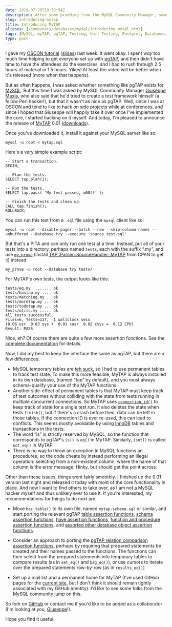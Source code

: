 ```yaml
--- 
date: 2010-07-28T19:38:54Z
description: After some prodding from the MySQL Community Manager, some OSCON hacking yields tangible results.
slug: introducing-mytap
title: Introducing MyTAP
aliases: [/computers/databases/mysql/introducing_mysql.html]
tags: [MySQL, myTAP, pgTAP, Testing, Unit Testing, Postgres, Databases, Test-Driven Database Development, Test-Driven Database Design]
type: post
---
```


I gave my [OSCON tutorial] ([slides]) last week. It went okay. I spent *way* too
much time helping to get everyone set up with [pgTAP], and then didn't have time
to have the attendees do the exercises, and I had to rush through 2.5 hours of
material in 1.5 hours. Yikes! At least the video will be better when it's
released (more when that happens).

But as often happens, I was asked whether something like pgTAP exists for
[MySQL]. But this time I was asked by MySQL Community Manager [Giuseppe Maxia],
who also said that he'd tried to create a test framework himself (a fellow Perl
hacker!), but that it wasn't as nice as pgTAP. Well, since I was at OSCON and
tend to like to hack on side projects while at conferences, and since I hoped
that Giuseppe will happily take it over once I've implemented the core, I
started hacking on it myself. And today, I'm pleased to announce the release of
[MyTAP] 0.01 ([downloads]).

Once you've downloaded it, install it against your MySQL server like so:

    mysql -u root < mytap.sql

Here's a very simple example script:

``` mysql
-- Start a transaction.
BEGIN;

-- Plan the tests.
SELECT tap.plan(1);

-- Run the tests.
SELECT tap.pass( 'My test passed, w00t!' );

-- Finish the tests and clean up.
CALL tap.finish();
ROLLBACK;
```

You can run this test from a `.sql` file using the `mysql` client like so:

    mysql -u root --disable-pager --batch --raw --skip-column-names --unbuffered --database try --execute 'source test.sql'

But that's a PITA and can only run one test at a time. Instead, put all of your
tests into a directory, perhaps named `tests`, each with the suffix “.my”, and
use [`my_prove`] (install [TAP::Parser::SourceHandler::MyTAP] from CPAN to get
it) instead:

    my_prove -u root --database try tests/

For MyTAP's own tests, the output looks like this:

    tests/eq.my ........ ok
    tests/hastap.my .... ok
    tests/matching.my .. ok
    tests/moretap.my ... ok
    tests/todotap.my ... ok
    tests/utils.my ..... ok
    All tests successful.
    Files=6, Tests=137,  1 wallclock secs
    (0.06 usr  0.03 sys +  0.01 cusr  0.02 csys =  0.12 CPU)
    Result: PASS

Nice, eh? Of course there are quite a few more assertion functions. See the
[complete documentation] for details.

Now, I did my best to keep the interface the same as pgTAP, but there are a few
differences:

-   MySQL temporary tables are [teh suck], so I had to use permanent tables to
    track test state. To make this more feasible, MyTAP is always installed in
    its own database, (named “tap” by default), and you must always
    schema-qualify your use of the MyTAP functions.
-   Another side-effect of permanent tables is that MyTAP must keep track of
    test outcomes without colliding with the state from tests running in
    multiple concurrent connections. So MyTAP uses [`connection_id()`] to keep
    track of state for a single test run. It also deletes the state when tests
    `finish()`, but if there's a crash before then, data can be left in those
    tables. If the connection ID is ever re-used, this can lead to conflicts.
    This seems mostly avoidable by using [InnoDB] tables and transactions in the
    tests.
-   The word “is” is strictly reserved by MySQL, so the function that
    corresponds to pgTAP's `is()` is `eq()` in MyTAP. Similarly, `isnt()` is
    called `not_eq()` in MyTAP.
-   There is no way to throw an exception in MySQL functions an procedures, so
    the code cheats by instead performing an illegal operation: selecting from a
    non-existent column, where the name of that column is the error message.
    Hinky, but should get the point across.

Other than these issues, things went fairly smoothly. I finished up the 0.01
version last night and released it today with most of the core functionality in
place. And now I want to find others to take over, as I am not a MySQL hacker
myself and thus unlikely ever to use it. If you're interested, my
recommendations for things to do next are:

-   Move `has_table()` to its own file, named `mytap-schema.sql` or similar, and
    start porting the relevant pgTAP [table assertion functions], [schema
    assertion functions], [have assertion functions], [function and procedure
    assertion functions], and [assorted other database object assertion
    functions].

-   Consider an approach to porting the [pgTAP relation comparison assertion
    functions], perhaps by requiring that prepared statements be created and
    their names passed to the functions. The functions can then select from the
    prepared statements into temporary tables to compare results (as in
    `set_eq()` and `bag_eq()`), or use cursors to iterate over the prepared
    statements row-by-row (as in `results_eq()`)

-   Set up a mail list and a permanent home for MyTAP (I've used GitHub pages
    for the [current site], but I don't think it should remain tightly
    associated with my GitHub identity). I'd like to see some folks from the
    MySQL community jump on this.

So fork on [GitHub] or contact me if you'd like to be added as a collaborator
(I'm looking at *you,* [Giuseppe][Giuseppe Maxia]!).

Hope you find it useful.

  [OSCON tutorial]: http://www.oscon.com/oscon2010/public/schedule/detail/14168
    "Test Driven Database Development"
  [slides]: https://www.slideshare.net/justatheory/test-drivern-database-development
    "slides on SlideShare"
  [pgTAP]: http://pgtap.org/
  [MySQL]: http://www.mysql.com/
  [Giuseppe Maxia]: http://datacharmer.blogspot.com/
  [MyTAP]: http://github.com/theory/mytap/
  [downloads]: http://github.com/theory/mytap/downloads
  [`my_prove`]: http://search.cpan.org/perldoc?my_prove
  [TAP::Parser::SourceHandler::MyTAP]: http://search.cpan.org/dist/TAP-Parser-SourceHandler-MyTAP/
  [complete documentation]: http://theory.github.com/mytap/documentation.html
  [teh suck]: http://dev.mysql.com/doc/refman/5.0/en/temporary-table-problems.html
  [`connection_id()`]: http://dev.mysql.com/doc/refman/5.0/en/information-functions.html#function_connection-id
  [InnoDB]: http://dev.mysql.com/doc/refman/5.0/en/innodb.html
  [table assertion functions]: http://pgtap.org/documentation.html#Table+For+One
  [schema assertion functions]: http://pgtap.org/documentation.html#The+Schema+Things
  [have assertion functions]: http://pgtap.org/documentation.html#To+Have+or+Have+Not
  [function and procedure assertion functions]: http://pgtap.org/documentation.html#Feeling+Funky
  [assorted other database object assertion functions]: http://pgtap.org/documentation.html#Database+Deets
  [pgTAP relation comparison assertion functions]: http://pgtap.org/documentation.html#Pursuing+Your+Query
  [current site]: http://theory.github.com/mytap/
  [GitHub]: http://github.com/theory/mytap/ "MyTAP on GitHub"
